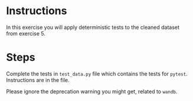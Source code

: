 
# Instructions
In this exercise you will apply deterministic tests to the cleaned dataset from exercise 5.

# Steps

Complete the tests in ``test_data.py`` file which contains the tests for ``pytest``. Instructions
are in the file.

Please ignore the deprecation warning you might get, related to ``wandb``.